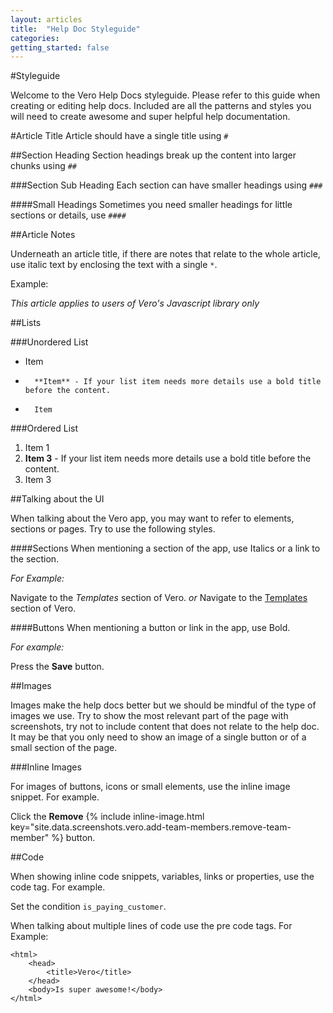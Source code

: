 ```yaml
---
layout: articles
title:  "Help Doc Styleguide"
categories: 
getting_started: false
---
```


#Styleguide

Welcome to the Vero Help Docs styleguide. Please refer to this guide when creating or editing help docs. Included are all the patterns and styles you will need to create awesome and super helpful help documentation.



#Article Title
Article should have a single title using `#`

##Section Heading
Section headings break up the content into larger chunks using `##`

###Section Sub Heading
Each section can have smaller headings using `###`

####Small Headings
Sometimes you need smaller headings for little sections or details, use `####`



##Article Notes

Underneath an article title, if there are notes that relate to the whole article, use italic text by enclosing the text with a single `*`. 

Example:

*This article applies to users of Vero's Javascript library only*

##Lists

###Unordered List

-   Item
-		**Item** - If your list item needs more details use a bold title before the content.
-		Item

###Ordered List

1.	Item 1
2.	**Item 3** - If your list item needs more details use a bold title before the content.
3.  Item 3

##Talking about the UI

When talking about the Vero app, you may want to refer to elements, sections or pages. Try to use the following styles. 

####Sections
When mentioning a section of the app, use Italics or a link to the section.

*For Example:*

Navigate to the *Templates* section of Vero. *or* Navigate to the [Templates](https://app.getvero.com/templates) section of Vero.


####Buttons
When mentioning a button or link in the app, use Bold.

*For example:*
	
Press the **Save** button.


##Images

Images make the help docs better but we should be mindful of the type of images we use. Try to show the most relevant part of the page with screenshots, try not to include content that does not relate to the help doc. It may be that you only need to show an image of a single button or of a small section of the page. 

###Inline Images

For images of buttons, icons or small elements, use the inline image snippet. For example.

Click the **Remove** {% include inline-image.html key="site.data.screenshots.vero.add-team-members.remove-team-member" %} button.

##Code

When showing inline code snippets, variables, links or properties, use the code tag. For example.

Set the condition `is_paying_customer`.

When talking about multiple lines of code use the pre code tags. For Example:

	<html>
		<head>
			<title>Vero</title>
		</head>
		<body>Is super awesome!</body>
	</html>







